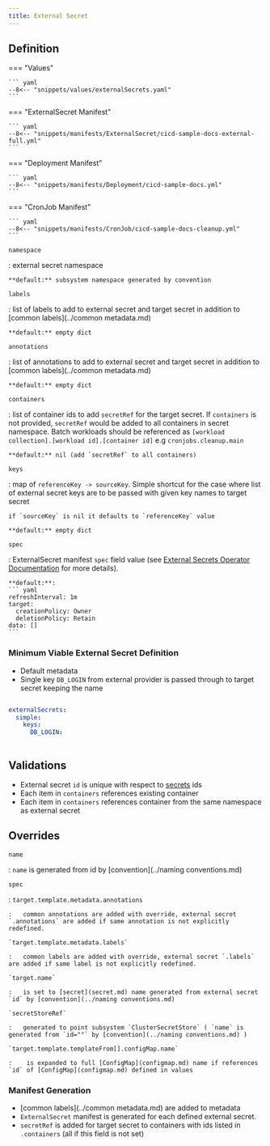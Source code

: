 ```yaml
---
title: External Secret
---
```

## Definition

=== "Values"

    ``` yaml
    --8<-- "snippets/values/externalSecrets.yaml"
    ```

=== "ExternalSecret Manifest"

    ``` yaml
    --8<-- "snippets/manifests/ExternalSecret/cicd-sample-docs-external-full.yml"
    ```

=== "Deployment Manifest"

    ``` yaml
    --8<-- "snippets/manifests/Deployment/cicd-sample-docs.yml"
    ```

=== "CronJob Manifest"

    ``` yaml
    --8<-- "snippets/manifests/CronJob/cicd-sample-docs-cleanup.yml"
    ```


`namespace`

:   external secret namespace

    **default:** subsystem namespace generated by convention

`labels`

:   list of labels to add to external secret and target secret in addition to [common labels](../common metadata.md)

    **default:** empty dict

`annotations`

:   list of annotations to add to external secret and target secret in addition to [common labels](../common metadata.md)

    **default:** empty dict

`containers`

:   list of container ids to add `secretRef` for the target secret. If  `containers` is not provided, `secretRef` would be added to all containers in secret namespace.
    Batch workloads should be referenced as `[workload collection].[workload id].[container id]` e.g `cronjobs.cleanup.main`


    **default:** nil (add `secretRef` to all containers)

`keys`

:   map of `referenceKey -> sourceKey`. Simple shortcut for the case where list of external secret keys are to be passed with given key names to target secret 

    if `sourceKey` is nil it defaults to `referenceKey` value

    **default:** empty dict

`spec`

:   ExternalSecret manifest `spec` field value (see [External Secrets Operator Documentation](https://external-secrets.io/latest/api/externalsecret/) for more details). 
    
    **default:**:
    ``` yaml
    refreshInterval: 1m
    target:
      creationPolicy: Owner
      deletionPolicy: Retain
    data: []
    ```

### Minimum Viable External Secret Definition    

- Default metadata
- Single key `DB_LOGIN` from external provider is passed through to target secret keeping the  name

``` yaml

externalSecrets:
  simple:
    keys:
      DB_LOGIN:
      
```

## Validations

- External secret `id` is unique with respect to [secrets](secret.md) ids
- Each item in `containers` references existing container
- Each item in `containers` references container from the same namespace as external secret

## Overrides

`name`

:   `name` is generated from id by [convention](../naming conventions.md)


`spec`

:   `target.template.metadata.annotations` 

    :   common annotations are added with override, external secret  `.annotations` are added if same annotation is not explicitly redefined. 

    `target.template.metadata.labels`

    :   common labels are added with override, external secret `.labels` are added if same label is not explicitly redefined.

    `target.name`

    :   is set to [secret](secret.md) name generated from external secret `id` by [convention](../naming conventions.md)

    `secretStoreRef`

    :   generated to point subsystem `ClusterSecretStore` ( `name` is generated from `id=""` by [convention](../naming conventions.md) )

    `target.template.templateFrom[].configMap.name`

    :    is expanded to full [ConfigMap](configmap.md) name if references `id` of [ConfigMap](configmap.md) defined in values


### Manifest Generation

- [common labels](../common metadata.md) are added to metadata
- `ExternalSecret` manifest is generated for each defined external secret. 
- `secretRef` is added for target secret to containers with ids listed in `.containers` (all if this field is not set)
